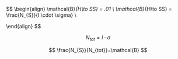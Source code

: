 $$
\begin{align}
\mathcal{B}_{H\to SS} = .01  \\
\mathcal{B}_{H\to SS} =  
    \frac{N_{S}}{l \cdot \sigma} \\

\end{align}
$$

$$
N_{tot} = l \cdot \sigma
$$

$$
\frac{N_{S}}{N_{tot}}=\mathcal{B}
$$